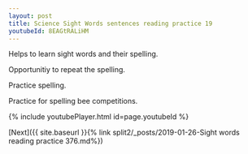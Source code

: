 ```yaml
---
layout: post
title: Science Sight Words sentences reading practice 19
youtubeId: 8EAGtRALiHM
---
```

 
 
Helps to learn sight words and their spelling.

Opportunitiy to repeat the spelling. 

Practice spelling. 
 
Practice for spelling bee competitions. 
 
{% include youtubePlayer.html id=page.youtubeId %}
 
 

[Next]({{ site.baseurl }}{% link  split2/_posts/2019-01-26-Sight words reading practice 376.md%})
 
